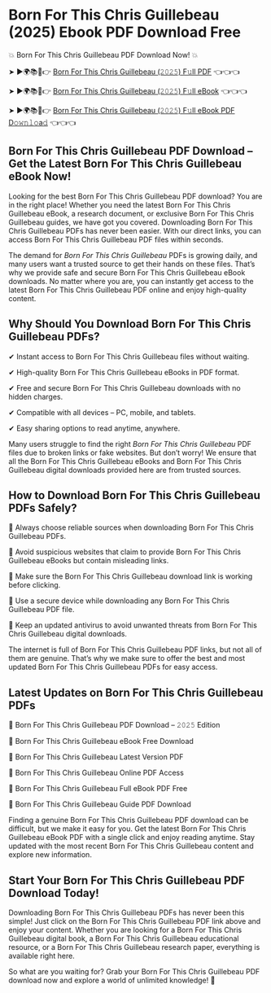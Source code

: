 # Born For This Chris Guillebeau (2025) Ebook PDF Download Free

💥 Born For This Chris Guillebeau PDF Download Now! 💥

➤ ►🌍📚📱👉 [Born For This Chris Guillebeau (𝟸𝟶𝟸𝟻) F𝚞ll PDF](https://getpdf.xyz/born-for-this-chris-guillebeau) 👈👈👈


➤ ►🌍📚📱👉 [Born For This Chris Guillebeau (𝟸𝟶𝟸𝟻) F𝚞ll eBook](https://getpdf.xyz/born-for-this-chris-guillebeau) 👈👈👈


➤ ►🌍📚📱👉 [Born For This Chris Guillebeau (𝟸𝟶𝟸𝟻) F𝚞ll eBook PDF D𝚘𝚠𝚗𝚕𝚘a𝚍](https://getpdf.xyz/born-for-this-chris-guillebeau) 👈👈👈


## Born For This Chris Guillebeau PDF Download – Get the Latest Born For This Chris Guillebeau eBook Now!

Looking for the best Born For This Chris Guillebeau PDF download? You are in the right place! Whether you need the latest Born For This Chris Guillebeau eBook, a research document, or exclusive Born For This Chris Guillebeau guides, we have got you covered. Downloading Born For This Chris Guillebeau PDFs has never been easier. With our direct links, you can access Born For This Chris Guillebeau PDF files within seconds.

The demand for *Born For This Chris Guillebeau* PDFs is growing daily, and many users want a trusted source to get their hands on these files. That’s why we provide safe and secure Born For This Chris Guillebeau eBook downloads. No matter where you are, you can instantly get access to the latest Born For This Chris Guillebeau PDF online and enjoy high-quality content.

## Why Should You Download Born For This Chris Guillebeau PDFs?

✔ Instant access to Born For This Chris Guillebeau files without waiting.

✔ High-quality Born For This Chris Guillebeau eBooks in PDF format.

✔ Free and secure Born For This Chris Guillebeau downloads with no hidden charges.

✔ Compatible with all devices – PC, mobile, and tablets.

✔ Easy sharing options to read anytime, anywhere.

Many users struggle to find the right *Born For This Chris Guillebeau* PDF files due to broken links or fake websites. But don’t worry! We ensure that all the Born For This Chris Guillebeau eBooks and Born For This Chris Guillebeau digital downloads provided here are from trusted sources.

## How to Download Born For This Chris Guillebeau PDFs Safely?

📌 Always choose reliable sources when downloading Born For This Chris Guillebeau PDFs.

📌 Avoid suspicious websites that claim to provide Born For This Chris Guillebeau eBooks but contain misleading links.

📌 Make sure the Born For This Chris Guillebeau download link is working before clicking.

📌 Use a secure device while downloading any Born For This Chris Guillebeau PDF file.

📌 Keep an updated antivirus to avoid unwanted threats from Born For This Chris Guillebeau digital downloads.

The internet is full of Born For This Chris Guillebeau PDF links, but not all of them are genuine. That’s why we make sure to offer the best and most updated Born For This Chris Guillebeau PDFs for easy access.

## Latest Updates on Born For This Chris Guillebeau PDFs

🔹 Born For This Chris Guillebeau PDF Download – 𝟸𝟶𝟸𝟻 Edition

🔹 Born For This Chris Guillebeau eBook Free Download

🔹 Born For This Chris Guillebeau Latest Version PDF

🔹 Born For This Chris Guillebeau Online PDF Access

🔹 Born For This Chris Guillebeau Full eBook PDF Free

🔹 Born For This Chris Guillebeau Guide PDF Download

Finding a genuine Born For This Chris Guillebeau PDF download can be difficult, but we make it easy for you. Get the latest Born For This Chris Guillebeau eBook PDF with a single click and enjoy reading anytime. Stay updated with the most recent Born For This Chris Guillebeau content and explore new information.

## Start Your Born For This Chris Guillebeau PDF Download Today!

Downloading Born For This Chris Guillebeau PDFs has never been this simple! Just click on the Born For This Chris Guillebeau PDF link above and enjoy your content. Whether you are looking for a Born For This Chris Guillebeau digital book, a Born For This Chris Guillebeau educational resource, or a Born For This Chris Guillebeau research paper, everything is available right here.

So what are you waiting for? Grab your Born For This Chris Guillebeau PDF download now and explore a world of unlimited knowledge! 🚀